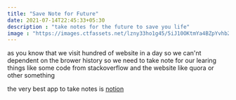 ```yaml
---
title: "Save Note for Future"
date: 2021-07-14T22:45:33+05:30
description : "take notes for the future to save you life"
image : "https://images.ctfassets.net/lzny33ho1g45/5iJ10OKtmYa4BZpYvhb2xw/3d30495ba0fb4603cc957a25193df4fd/best-note-taking-apps-00-hero__2_.png?w=1520&fm=jpg&q=30&fit=thumb&h=760"
---
```


as you know that we visit hundred of website in a day so we can'nt dependent on the brower history so we need to take note for our learing things like some code from stackoverflow and the website like quora or other something

the very best app to take notes is [notion](/blog/best-note-taking-tool-for-programmer/)
